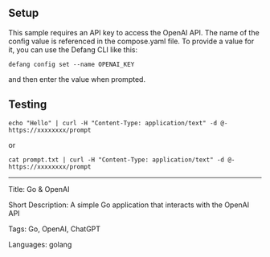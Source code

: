 ## Setup

This sample requires an API key to access the OpenAI API. The name of the config value is referenced in the compose.yaml file.
To provide a value for it, you can use the Defang CLI like this:

```
defang config set --name OPENAI_KEY
```

and then enter the value when prompted.

## Testing

```
echo "Hello" | curl -H "Content-Type: application/text" -d @- https://xxxxxxxx/prompt
```

or

```
cat prompt.txt | curl -H "Content-Type: application/text" -d @- https://xxxxxxxx/prompt
```

---

Title: Go & OpenAI

Short Description: A simple Go application that interacts with the OpenAI API

Tags: Go, OpenAI, ChatGPT

Languages: golang
